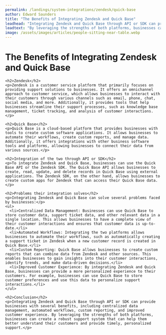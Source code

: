 ```yaml
---
permalink: /landings/system-integrations/zendesk/quick-base
author: Edward Saunders
title: "The Benefits of Integrating Zendesk and Quick Base"
leadhead: "Integrating Zendesk and Quick Base through API or SDK can provide businesses with several benefits, including centralized data management, automated workflows, custom reporting, and improved customer experience"
leadtext: "By leveraging the strengths of both platforms, businesses can create a robust support system that can help them better understand their customers and provide timely, personalized support."
image: /assets/images/articles/people-sitting-near-table.webp
---
```

<div class="arttext">    <h1>The Benefits of Integrating Zendesk and Quick Base</h1>
    
    <h2>Zendesk</h2>
    <p>Zendesk is a customer service platform that primarily focuses on providing support solutions to businesses. It offers an omnichannel approach to customer service, which allows businesses to interact with their customers through various channels such as email, phone, chat, social media, and more. Additionally, it provides tools that help businesses streamline their support processes, such as knowledge base management, ticket tracking, and analysis of customer interactions.</p>
    
    <h2>Quick Base</h2>
    <p>Quick Base is a cloud-based platform that provides businesses with tools to create custom software applications. It allows businesses to automate their workflows, create custom reports, and manage data. Additionally, it offers integrations with other business software tools and platforms, allowing businesses to connect their data from various sources.</p>
    
    <h2>Integration of the two through API or SDK</h2>
    <p>To integrate Zendesk and Quick Base, businesses can use the Quick Base API or the Zendesk SDK. The Quick Base API allows businesses to create, read, update, and delete records in Quick Base using external applications. The Zendesk SDK, on the other hand, allows businesses to create custom apps for Zendesk that can access their Quick Base data.</p>
    
    <h2>Problems their integration solves</h2>
    <p>Integrating Zendesk and Quick Base can solve several problems faced by businesses:</p>
    <ul>
      <li>Centralized Data Management: Businesses can use Quick Base to store customer data, support ticket data, and other relevant data in a single location. This allows businesses to have a complete view of their customer interactions and ensures that customer data is up-to-date.</li>
      <li>Automated Workflows: Integrating the two platforms allows businesses to automate their workflows, such as automatically creating a support ticket in Zendesk when a new customer record is created in Quick Base.</li>
      <li>Custom Reporting: Quick Base allows businesses to create custom reports that can combine data from Zendesk and other sources. This enables businesses to gain insights into their customer interactions, identify trends, and make data-driven decisions.</li>
      <li>Improved Customer Experience: By integrating Zendesk and Quick Base, businesses can provide a more personalized experience to their customers. For example, businesses can use Quick Base to store customer preferences and use this data to personalize support interactions.</li>
    </ul>
    
    <h2>Conclusion</h2>
    <p>Integrating Zendesk and Quick Base through API or SDK can provide businesses with several benefits, including centralized data management, automated workflows, custom reporting, and improved customer experience. By leveraging the strengths of both platforms, businesses can create a robust support system that can help them better understand their customers and provide timely, personalized support.</p>
</div>